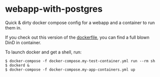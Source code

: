 # webapp-with-postgres
Quick &amp; dirty docker compose config for a webapp and a container to run them in.


If you check out this version of the [dockerfile](https://github.com/jonathanmeier5/webapp-with-postgres/commit/0266f55afb7732a32745d945af2d6117e60367eb), you can find a full blown DinD in container.

To launch docker and get a shell, run:
```
$ docker-compose -f docker-compose.my-test-container.yml run --rm sh
$ dockerd &
$ docker-compose -f docker-compose.my-app-containers.yml up
```
